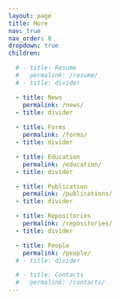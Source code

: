 ```yaml
---
layout: page
title: More
nav: true
nav_order: 8
dropdown: true
children:

  # - title: Resume
  #   permalink: /resume/
  # - title: divider

  - title: News
    permalink: /news/
  - title: divider
  
  - title: Forms
    permalink: /forms/
  - title: divider

  - title: Education
    permalink: /education/
  - title: divider

  - title: Publication
    permalink: /publications/
  - title: divider

  - title: Repositories
    permalink: /repositories/
  - title: divider

  - title: People
    permalink: /people/
  # - title: divider

  # - title: Contacts
  #   permalink: /contacts/
---
```

